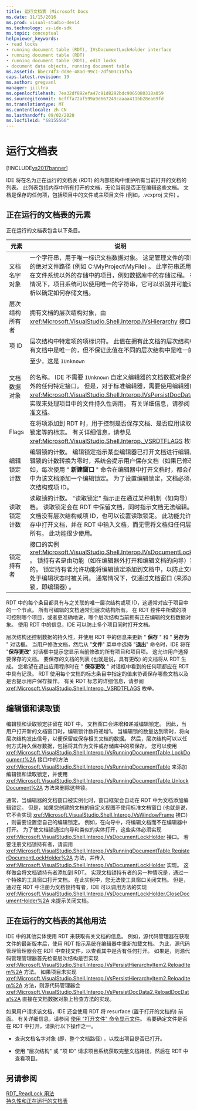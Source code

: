 ```yaml
---
title: 运行文档表 |Microsoft Docs
ms.date: 11/15/2016
ms.prod: visual-studio-dev14
ms.technology: vs-ide-sdk
ms.topic: conceptual
helpviewer_keywords:
- read locks
- running document table (RDT), IVsDocumentLockHolder interface
- running document table (RDT)
- running document table (RDT), edit locks
- document data objects, running document table
ms.assetid: bbec74f3-dd8e-48ad-99c1-2df503c15f5a
caps.latest.revision: 19
ms.author: gregvanl
manager: jillfra
ms.openlocfilehash: 7ea32df892efa47c91d8292bdc9065080318a059
ms.sourcegitcommit: 6cfffa72af599a9d667249caaaa411bb28ea69fd
ms.translationtype: MT
ms.contentlocale: zh-CN
ms.lasthandoff: 09/02/2020
ms.locfileid: "68155560"
---
```

# <a name="running-document-table"></a>运行文档表
[!INCLUDE[vs2017banner](../../includes/vs2017banner.md)]

IDE 将在名为正在运行的文档表 (RDT) 的内部结构中维护所有当前打开的文档的列表。 此列表包括内存中所有打开的文档，无论当前是否正在编辑这些文档。 文档是保存的任何项，包括项目中的文件或主项目文件 (例如，.vcxproj 文件) 。  
  
## <a name="elements-of-the-running-document-table"></a>正在运行的文档表的元素  
 正在运行的文档表包含以下条目。  
  
|元素|说明|  
|-------------|-----------------|  
|文档名字对象|一个字符串，用于唯一标识文档数据对象。 这是管理文件的项目系统的绝对文件路径 (例如 C:\MyProject\MyFile) 。 此字符串还用于存储在文件系统以外的存储中的项目，例如数据库中的存储过程。 在这种情况下，项目系统可以使用唯一的字符串，它可以识别并可能进行分析以确定如何存储文档。|  
|层次结构所有者|拥有文档的层次结构对象，由 <xref:Microsoft.VisualStudio.Shell.Interop.IVsHierarchy> 接口表示。|  
|项 ID|层次结构中特定项的项标识符。 此值在拥有此文档的层次结构中的所有文档中是唯一的，但不保证此值在不同的层次结构中是唯一的。|  
|文档数据对象|至少，这是 `IUnknown`<br /><br /> 的名称。 IDE 不需要 `IUnknown` 自定义编辑器的文档数据对象的接口之外的任何特定接口。 但是，对于标准编辑器，需要使用编辑器的 <xref:Microsoft.VisualStudio.Shell.Interop.IVsPersistDocData2> 接口实现来处理项目中的文件持久性调用。 有关详细信息，请参阅 [保存标准文档](../../extensibility/internals/saving-a-standard-document.md)。|  
|Flags|在将项添加到 RDT 时，用于控制是否保存文档、是否应用读取或编辑锁定等的标志。 有关详细信息，请参见 <xref:Microsoft.VisualStudio.Shell.Interop._VSRDTFLAGS> 枚举。|  
|编辑锁定计数|编辑锁的计数。 编辑锁定指示某些编辑器已打开文档进行编辑。 当编辑锁的计数转换为零时，系统会提示用户保存文档（如果已修改）。 例如，每次使用 " **新建窗口** " 命令在编辑器中打开文档时，都会在 RDT 中为该文档添加一个编辑锁定。 为了设置编辑锁定，文档必须具有层次结构或项 ID。|  
|读取锁定计数|读取锁的计数。 "读取锁定" 指示正在通过某种机制（如向导）读取文档。 读取锁定会在 RDT 中保留文档，同时指示文档无法编辑。 即使文档没有层次结构或项 ID，也可以设置读取锁定。 此功能允许您在内存中打开文档，并在 RDT 中输入文档，而无需将文档归任何层次结构所有。 此功能很少使用。|  
|锁定持有者|接口的实例 <xref:Microsoft.VisualStudio.Shell.Interop.IVsDocumentLockHolder> 。 锁持有者是由功能（如在编辑器外打开和编辑文档的向导）实现的。 锁定持有者允许功能将编辑锁定添加到文档中，以防止文档在仍处于编辑状态时被关闭。 通常情况下，仅通过文档窗口 (来添加编辑锁，即编辑器) 。|  
  
 RDT 中的每个条目都具有与之关联的唯一层次结构或项 ID，这通常对应于项目中的一个节点。 所有可编辑的文档通常归层次结构所有。 在 RDT 控件中所做的项可控制哪个项目，或者更准确地说，哪个层次结构当前拥有正在编辑的文档数据对象。 使用 RDT 中的信息，IDE 可以防止多个项目同时打开文档。  
  
 层次结构还控制数据的持久性，并使用 RDT 中的信息来更新 " **保存** " 和 " **另存为** " 对话框。 当用户修改文档，然后从 "**文件**" 菜单中选择 "**退出**" 命令时，IDE 将在 "**保存更改**" 对话框中提示您显示当前修改的所有项目和项目项。 这允许用户选择要保存的文档。 要保存的文档的列表 (也就是说，具有更改) 的文档将从 RDT 生成。 您希望在退出应用程序时在 " **保存更改** " 对话框中看到的任何项都应在 RDT 中具有记录。 RDT 使用每个文档的标志条目中指定的值来协调保存哪些文档以及是否提示用户保存操作。 有关 RDT 标志的详细信息，请参阅 <xref:Microsoft.VisualStudio.Shell.Interop._VSRDTFLAGS> 枚举。  
  
## <a name="edit-locks-and-read-locks"></a>编辑锁和读取锁  
 编辑锁和读取锁定驻留在 RDT 中。 文档窗口会递增和递减编辑锁定。 因此，当用户打开新的文档窗口时，编辑锁计数将递增1。 当编辑锁的数量达到零时，将向层次结构发出信号，以便保留或保存相关文档的数据。 然后，层次结构可以以任何方式持久保存数据，包括将其作为文件或存储库中的项保存。 您可以使用 <xref:Microsoft.VisualStudio.Shell.Interop.IVsRunningDocumentTable.LockDocument%2A> 接口中的方法 <xref:Microsoft.VisualStudio.Shell.Interop.IVsRunningDocumentTable> 来添加编辑锁和读取锁定，并使用 <xref:Microsoft.VisualStudio.Shell.Interop.IVsRunningDocumentTable.UnlockDocument%2A> 方法来删除这些锁。  
  
 通常，当编辑器的文档窗口被实例化时，窗口框架会自动在 RDT 中为文档添加编辑锁定。 但是，如果您创建的文档的自定义视图不使用标准文档窗口 (也就是说，它不会实现 <xref:Microsoft.VisualStudio.Shell.Interop.IVsWindowFrame> 接口) ，则需要设置您自己的编辑锁定。 例如，在向导中，将编辑文档而不在编辑器中打开。 为了使文档锁通过向导和类似的实体打开，这些实体必须实现 <xref:Microsoft.VisualStudio.Shell.Interop.IVsDocumentLockHolder> 接口。 若要注册文档锁持有者，请调用 <xref:Microsoft.VisualStudio.Shell.Interop.IVsRunningDocumentTable.RegisterDocumentLockHolder%2A> 方法，并传入 <xref:Microsoft.VisualStudio.Shell.Interop.IVsDocumentLockHolder> 实现。 这样做会将文档锁持有者添加到 RDT。 实现文档锁持有者的另一种情况是，通过一个特殊的工具窗口打开文档。 在此实例中，您无法使工具窗口关闭文档。 但是，通过在 RDT 中注册为文档锁持有者，IDE 可以调用方法的实现 <xref:Microsoft.VisualStudio.Shell.Interop.IVsDocumentLockHolder.CloseDocumentHolder%2A> 来提示关闭文档。  
  
## <a name="other-uses-of-the-running-document-table"></a>正在运行的文档表的其他用法  
 IDE 中的其他实体使用 RDT 来获取有关文档的信息。 例如，源代码管理器在获取文件的最新版本后，使用 RDT 指示系统在编辑器中重新加载文档。 为此，源代码管理管理器会在 RDT 中查找文件，以查看其中是否有任何打开。 如果是，则源代码管理管理器首先检查层次结构是否实现 <xref:Microsoft.VisualStudio.Shell.Interop.IVsPersistHierarchyItem2.ReloadItem%2A> 方法。 如果项目未实现 <xref:Microsoft.VisualStudio.Shell.Interop.IVsPersistHierarchyItem2.ReloadItem%2A> 方法，则源代码管理器会 <xref:Microsoft.VisualStudio.Shell.Interop.IVsPersistDocData2.ReloadDocData%2A> 直接在文档数据对象上检查方法的实现。  
  
 如果用户请求该文档，IDE 还会使用 RDT 将 resurface (置于打开的文档的) 前面。 有关详细信息，请参阅 [使用 "打开文件" 命令显示文件](../../extensibility/internals/displaying-files-by-using-the-open-file-command.md)。 若要确定文件是否在 RDT 中打开，请执行以下操作之一。  
  
- 查询文档名字对象 (即，整个文档路径) ，以找出项目是否已打开。  
  
- 使用 "层次结构" 或 "项 ID" 请求项目系统获取完整文档路径，然后在 RDT 中查看项目。  
  
## <a name="see-also"></a>另请参阅  
 [RDT_ReadLock 用法](../../extensibility/internals/rdt-readlock-usage.md)   
 [持久性和正在运行的文档表](../../extensibility/internals/persistence-and-the-running-document-table.md)
